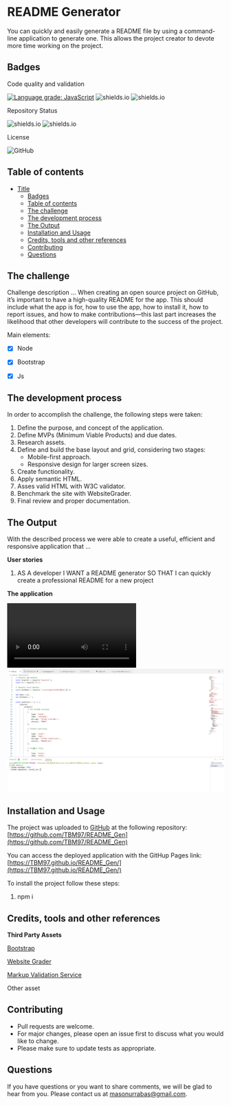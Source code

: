 
# README Generator

You can quickly and easily generate a README file by using a command-line application to generate one. This allows the project creator to devote more time working on the project.

## Badges

Code quality and validation

[![Language grade: JavaScript](https://img.shields.io/lgtm/grade/javascript/g/TBM97/README_Gen.svg?logo=lgtm&logoWidth=18)](https://lgtm.com/projects/g/TBM97/README_Gen/context:javascript)
![shields.io](https://img.shields.io/github/languages/top/TBM97/README_Gen)
![shields.io](https://img.shields.io/w3c-validation/html?targetUrl=https%3A%2F%TBM97.github.io%2FREADME_Gen%2F)

Repository Status

![shields.io](https://img.shields.io/badge/Repo%20Status-In%20Progress-yellow)
![shields.io](https://img.shields.io/bitbucket/issues/TBM97/README_Gen)

License

![GitHub](https://img.shields.io/github/license/TBM97/README_Gen)

## Table of contents

- [Title](#title)
  - [Badges](#badges)
  - [Table of contents](#table-of-contents)
  - [The challenge](#the-challenge)
  - [The development process](#the-development-process)
  - [The Output](#the-output)
  - [Installation and Usage](#installation-and-usage)
  - [Credits, tools and other references](#credits-tools-and-other-references)
  - [Contributing](#contributing)
  - [Questions](#questions)

## The challenge


Challenge description ...
When creating an open source project on GitHub, it’s important to have a high-quality README for the app. This should include what the app is for, how to use the app, how to install it, how to report issues, and how to make contributions—this last part increases the likelihood that other developers will contribute to the success of the project.

Main elements:

- [x] Node
- [x] Bootstrap
- [x] Js


## The development process


In order to accomplish the challenge, the following steps were taken:

1. Define the purpose, and concept of the application.
2. Define MVPs (Minimum Viable Products) and due dates.
3. Research assets.
4. Define and build the base layout and grid, considering two stages:
   - Mobile-first approach.
   - Responsive design for larger screen sizes.
5. Create functionality.
6. Apply semantic HTML.
7. Asses valid HTML with W3C validator.
8. Benchmark the site with WebsiteGrader.
9. Final review and proper documentation.


## The Output


With the described process we were able to create a useful, efficient and responsive application that ...

**User stories**

1. AS A developer I WANT a README generator SO THAT I can quickly create a professional README for a new project

**The application**

![Video](./video/appvideo.mp4)
![screenshot1](./images/screenshot1.png)



## Installation and Usage

The project was uploaded to [GitHub](https://github.com/) at the following repository:
[https://github.com/TBM97/README_Gen](https://github.com/TBM97/README_Gen)

You can access the deployed application with the GitHup Pages link:
[https://TBM97.github.io/README_Gen/](https://TBM97.github.io/README_Gen/)


To install the project follow these steps:

1. npm i




## Credits, tools and other references

**Third Party Assets**

[Bootstrap](https://getbootstrap.com/)

[Website Grader](https://website.grader.com/)

[Markup Validation Service](https://validator.w3.org/)

Other asset



[]()



## Contributing

- Pull requests are welcome.
- For major changes, please open an issue first to discuss what you would like to change.
- Please make sure to update tests as appropriate.

## Questions

If you have questions or you want to share comments, we will be glad to hear from you. Please contact us at masonurrabas@gmail.com.


